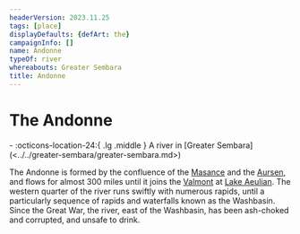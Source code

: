 ```yaml
---
headerVersion: 2023.11.25
tags: [place]
displayDefaults: {defArt: the}
campaignInfo: []
name: Andonne
typeOf: river
whereabouts: Greater Sembara
title: Andonne
---
```

# The Andonne
<div class="grid cards ext-narrow-margin ext-one-column" markdown>
-    :octicons-location-24:{ .lg .middle } A river in [Greater Sembara](<../../greater-sembara/greater-sembara.md>)  
</div>


The Andonne is formed by the confluence of the [Masance](<./masance.md>) and the [Aursen](<./aursen.md>), and flows for almost 300 miles until it joins the [Valmont](<./valmont.md>) at [Lake Aeulian](<./lake-aeulian.md>). The western quarter of the river runs swiftly with numerous rapids, until a particularly sequence of rapids and waterfalls known as the Washbasin. Since the Great War, the river, east of the Washbasin, has been ash-choked and corrupted, and unsafe to drink. 